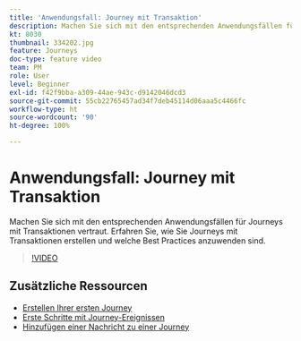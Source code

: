 ```yaml
---
title: 'Anwendungsfall: Journey mit Transaktion'
description: Machen Sie sich mit den entsprechenden Anwendungsfällen für Journeys mit Transaktionen vertraut. Erfahren Sie, wie Sie Journeys mit Transaktionen erstellen und welche Best Practices anzuwenden sind.
kt: 8030
thumbnail: 334202.jpg
feature: Journeys
doc-type: feature video
team: PM
role: User
level: Beginner
exl-id: f42f9bba-a309-44ae-943c-d9142046dcd3
source-git-commit: 55cb22765457ad34f7deb45114d06aaa5c4466fc
workflow-type: ht
source-wordcount: '90'
ht-degree: 100%

---
```


# Anwendungsfall: Journey mit Transaktion

Machen Sie sich mit den entsprechenden Anwendungsfällen für Journeys mit Transaktionen vertraut. Erfahren Sie, wie Sie Journeys mit Transaktionen erstellen und welche Best Practices anzuwenden sind.

>[!VIDEO](https://video.tv.adobe.com/v/334202?quality=12)

## Zusätzliche Ressourcen

* [Erstellen Ihrer ersten Journey](https://experienceleague.adobe.com/docs/journey-optimizer/using/orchestrate-journeys/create-journey/journey-gs.html?lang=de)
* [Erste Schritte mit Journey-Ereignissen](https://experienceleague.adobe.com/docs/journey-optimizer/using/orchestrate-journeys/about-journey-building/about-journey-activities.html?lang=de)
* [Hinzufügen einer Nachricht zu einer Journey](https://experienceleague.adobe.com/docs/journey-optimizer/using/orchestrate-journeys/about-journey-building/journeys-message.html?lang=de)
